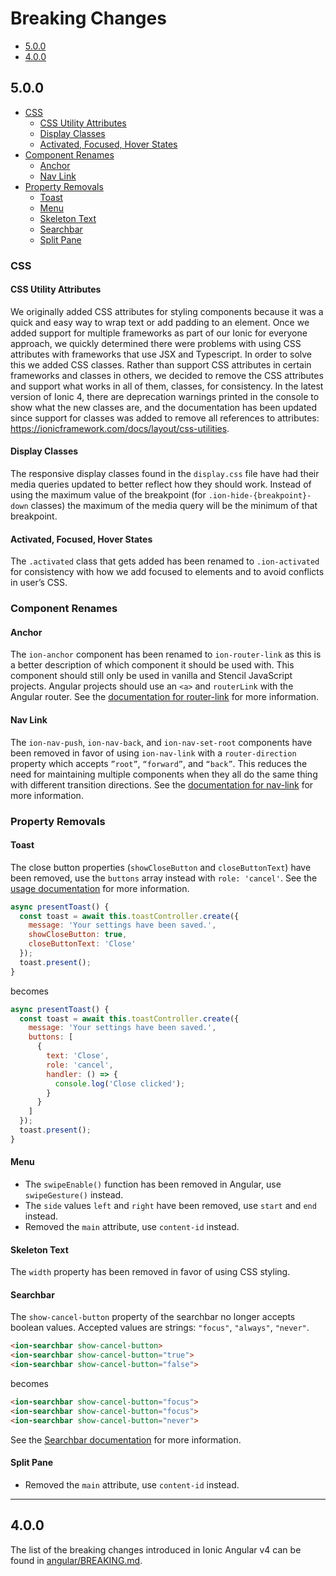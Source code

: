 # Breaking Changes

- [5.0.0](#5.0.0)
- [4.0.0](#4.0.0)


## 5.0.0

- [CSS](#css)
  * [CSS Utility Attributes](#css-utility-attributes)
  * [Display Classes](#display-classes)
  * [Activated, Focused, Hover States](#activated--focused--hover-states)
- [Component Renames](#component-renames)
  * [Anchor](#anchor)
  * [Nav Link](#nav-link)
- [Property Removals](#property-removals)
  * [Toast](#toast)
  * [Menu](#menu)
  * [Skeleton Text](#skeleton-text)
  * [Searchbar](#searchbar)
  * [Split Pane](#split-pane)


### CSS

#### CSS Utility Attributes

We originally added CSS attributes for styling components because it was a quick and easy way to wrap text or add padding to an element. Once we added support for multiple frameworks as part of our Ionic for everyone approach, we quickly determined there were problems with using CSS attributes with frameworks that use JSX and Typescript. In order to solve this we added CSS classes. Rather than support CSS attributes in certain frameworks and classes in others, we decided to remove the CSS attributes and support what works in all of them, classes, for consistency. In the latest version of Ionic 4, there are deprecation warnings printed in the console to show what the new classes are, and the documentation has been updated since support for classes was added to remove all references to attributes: https://ionicframework.com/docs/layout/css-utilities.


#### Display Classes

The responsive display classes found in the `display.css` file have had their media queries updated to better reflect how they should work. Instead of using the maximum value of the breakpoint (for `.ion-hide-{breakpoint}-down` classes) the maximum of the media query will be the minimum of that breakpoint.


#### Activated, Focused, Hover States

The `.activated` class that gets added has been renamed to `.ion-activated` for consistency with how we add focused to elements and to avoid conflicts in user’s CSS.

<!-- TODO mention some of the changes to the hover values: https://github.com/ionic-team/ionic/pull/19440 -->


### Component Renames

#### Anchor

The `ion-anchor` component has been renamed to `ion-router-link` as this is a better description of which component it should be used with. This component should still only be used in vanilla and Stencil JavaScript projects. Angular projects should use an `<a>` and `routerLink` with the Angular router. See the [documentation for router-link](https://ionicframework.com/docs/api/router-link) for more information.

#### Nav Link

The `ion-nav-push`, `ion-nav-back`, and `ion-nav-set-root` components have been removed in favor of using `ion-nav-link` with a `router-direction` property which accepts `”root”`, `“forward”`, and `“back”`. This reduces the need for maintaining multiple components when they all do the same thing with different transition directions. See the [documentation for nav-link](https://ionicframework.com/docs/api/nav-link) for more information.


### Property Removals

#### Toast

The close button properties (`showCloseButton` and `closeButtonText`) have been removed, use the `buttons` array instead with `role: 'cancel'`. See the [usage documentation](https://ionicframework.com/docs/api/toast#usage) for more information.

```javascript
async presentToast() {
  const toast = await this.toastController.create({
    message: 'Your settings have been saved.',
    showCloseButton: true,
    closeButtonText: 'Close'
  });
  toast.present();
}
```

becomes

```javascript
async presentToast() {
  const toast = await this.toastController.create({
    message: 'Your settings have been saved.',
    buttons: [
      {
        text: 'Close',
        role: 'cancel',
        handler: () => {
          console.log('Close clicked');
        }
      }
    ]
  });
  toast.present();
}
```

#### Menu

- The `swipeEnable()` function has been removed in Angular, use `swipeGesture()` instead.
- The `side` values `left` and `right` have been removed, use `start` and `end` instead.
- Removed the `main` attribute, use `content-id` instead.

#### Skeleton Text

The `width` property has been removed in favor of using CSS styling.

#### Searchbar

The `show-cancel-button` property of the searchbar no longer accepts boolean values. Accepted values are strings: `"focus"`, `"always"`, `"never"`.

```html
<ion-searchbar show-cancel-button>
<ion-searchbar show-cancel-button="true">
<ion-searchbar show-cancel-button="false">
```

becomes

```html
<ion-searchbar show-cancel-button="focus">
<ion-searchbar show-cancel-button="focus">
<ion-searchbar show-cancel-button="never">
```

See the [Searchbar documentation](https://ionicframework.com/docs/api/searchbar#properties) for more information.

#### Split Pane
- Removed the `main` attribute, use `content-id` instead.


--------------------------------------------------------------------------------------------------

## 4.0.0

The list of the breaking changes introduced in Ionic Angular v4 can be found in [angular/BREAKING.md](https://github.com/ionic-team/ionic/blob/master/angular/BREAKING.md).
